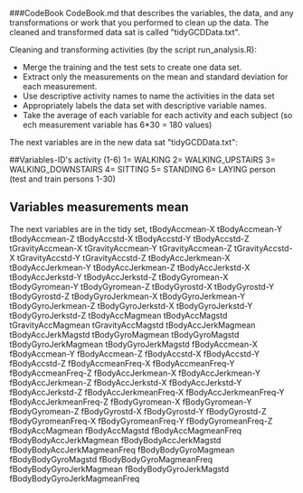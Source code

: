 ###CodeBook
CodeBook.md that describes the variables, the data, and any transformations or work that you performed to clean up the data.
The cleaned and transformed data sat is called "tidyGCDData.txt".

Cleaning and transforming activities (by the script run_analysis.R):
- Merge the training and the test sets to create one data set.
- Extract only the measurements on the mean and standard deviation for each measurement.
- Use descriptive activity names to name the activities in the data set
- Appropriately labels the data set with descriptive variable names.
- Take the average of each variable for each activity and each subject (so ech measurement variable has 6*30 = 180 values)

The next variables are in the new data sat "tidyGCDData.txt":

##Variables-ID's
activity (1-6)
	1= WALKING
	2= WALKING_UPSTAIRS
	3= WALKING_DOWNSTAIRS
	4= SITTING
	5= STANDING
	6= LAYING
person (test and train persons 1-30)

## Variables measurements mean

The next variables are in the tidy set, 
tBodyAccmean-X
tBodyAccmean-Y
tBodyAccmean-Z
tBodyAccstd-X
tBodyAccstd-Y
tBodyAccstd-Z
tGravityAccmean-X
tGravityAccmean-Y
tGravityAccmean-Z
tGravityAccstd-X
tGravityAccstd-Y
tGravityAccstd-Z
tBodyAccJerkmean-X
tBodyAccJerkmean-Y
tBodyAccJerkmean-Z
tBodyAccJerkstd-X
tBodyAccJerkstd-Y
tBodyAccJerkstd-Z
tBodyGyromean-X
tBodyGyromean-Y
tBodyGyromean-Z
tBodyGyrostd-X
tBodyGyrostd-Y
tBodyGyrostd-Z
tBodyGyroJerkmean-X
tBodyGyroJerkmean-Y
tBodyGyroJerkmean-Z
tBodyGyroJerkstd-X
tBodyGyroJerkstd-Y
tBodyGyroJerkstd-Z
tBodyAccMagmean
tBodyAccMagstd
tGravityAccMagmean
tGravityAccMagstd
tBodyAccJerkMagmean
tBodyAccJerkMagstd
tBodyGyroMagmean
tBodyGyroMagstd
tBodyGyroJerkMagmean
tBodyGyroJerkMagstd
fBodyAccmean-X
fBodyAccmean-Y
fBodyAccmean-Z
fBodyAccstd-X
fBodyAccstd-Y
fBodyAccstd-Z
fBodyAccmeanFreq-X
fBodyAccmeanFreq-Y
fBodyAccmeanFreq-Z
fBodyAccJerkmean-X
fBodyAccJerkmean-Y
fBodyAccJerkmean-Z
fBodyAccJerkstd-X
fBodyAccJerkstd-Y
fBodyAccJerkstd-Z
fBodyAccJerkmeanFreq-X
fBodyAccJerkmeanFreq-Y
fBodyAccJerkmeanFreq-Z
fBodyGyromean-X
fBodyGyromean-Y
fBodyGyromean-Z
fBodyGyrostd-X
fBodyGyrostd-Y
fBodyGyrostd-Z
fBodyGyromeanFreq-X
fBodyGyromeanFreq-Y
fBodyGyromeanFreq-Z
fBodyAccMagmean
fBodyAccMagstd
fBodyAccMagmeanFreq
fBodyBodyAccJerkMagmean
fBodyBodyAccJerkMagstd
fBodyBodyAccJerkMagmeanFreq
fBodyBodyGyroMagmean
fBodyBodyGyroMagstd
fBodyBodyGyroMagmeanFreq
fBodyBodyGyroJerkMagmean
fBodyBodyGyroJerkMagstd
fBodyBodyGyroJerkMagmeanFreq


